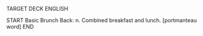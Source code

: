 TARGET DECK
ENGLISH

START
Basic
Brunch
Back: n. Combined breakfast and lunch. [portmanteau word]
END
